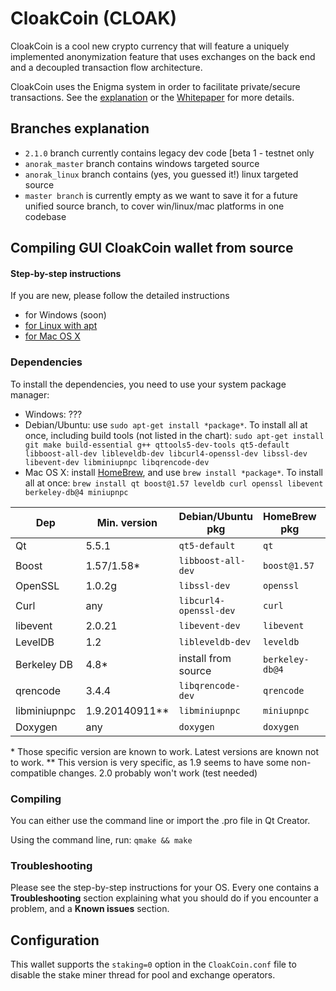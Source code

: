 # CloakCoin (CLOAK)

CloakCoin is a cool new crypto currency that will feature a uniquely implemented anonymization feature that uses exchanges on the back end and a decoupled transaction flow architecture.

CloakCoin uses the Enigma system in order to facilitate private/secure transactions. See the [explanation](ENIGMA.md) or the [Whitepaper](https://www.cloakcoin.com/resources/CloakCoin_ENIGMA_Whitepaper_v1.0.pdf) for more details.

## Branches explanation

- `2.1.0` branch currently contains legacy dev code [beta 1 - testnet only
- `anorak_master` branch contains windows targeted source
- `anorak_linux` branch contains (yes, you guessed it!) linux targeted source
- `master branch` is currently empty as we want to save it for a future unified source branch, to cover win/linux/mac platforms in one codebase


## Compiling GUI CloakCoin wallet from source

#### Step-by-step instructions

If you are new, please follow the detailed instructions
* for Windows (soon)
* [for Linux with apt](doc/build-qt-linux-apt.md)
* [for Mac OS X](doc/build-qt-osx.md)

### Dependencies

To install the dependencies, you need to use your system package manager:
- Windows: ???
- Debian/Ubuntu: use `sudo apt-get install *package*`. To install all at once, including build tools (not listed in the chart): `sudo apt-get install git make build-essential g++ qttools5-dev-tools qt5-default libboost-all-dev libleveldb-dev libcurl4-openssl-dev libssl-dev libevent-dev libminiupnpc libqrencode-dev`
- Mac OS X: install [HomeBrew](https://brew.sh/), and use `brew install *package*`. To install all at once: `brew install qt boost@1.57 leveldb curl openssl libevent berkeley-db@4 miniupnpc`

| Dep            | Min. version   | Debian/Ubuntu pkg      | HomeBrew pkg    | Optional | Purpose        |
| -------------- | -------------- | ---------------------- | --------------- | -------- | -------------  |
| Qt             | 5.5.1          | `qt5-default`          | `qt`            | NO       | GUI            |
| Boost          | 1.57/1.58*     | `libboost-all-dev`     | `boost@1.57`    | NO       | C++ libraries  |
| OpenSSL        | 1.0.2g         | `libssl-dev`           | `openssl`       | NO       | ha256 sum      |
| Curl           | any            | `libcurl4-openssl-dev` | `curl`          | NO       | Requests       |
| libevent       | 2.0.21         | `libevent-dev `        | `libevent`      | NO       | Events         |
| LevelDB        | 1.2            | `libleveldb-dev`       | `leveldb`       | NO       | Database       |
| Berkeley DB    | 4.8*           |  install from source   | `berkeley-db@4` | NO       | Database       |
| qrencode       | 3.4.4          | `libqrencode-dev`      | `qrencode`      | YES      | QR Codes       |
| libminiupnpc   | 1.9.20140911** | `libminiupnpc`         | `miniupnpc`     | YES      | NAT punching   |
| Doxygen        | any            | `doxygen`              | `doxygen`       | YES      | Documentation  |

\* Those specific version are known to work. Latest versions are known not to work.
\*\* This version is very specific, as 1.9 seems to have some non-compatible changes. 2.0 probably won't work (test needed)

### Compiling

You can either use the command line or import the .pro file in Qt Creator.

Using the command line, run:
```qmake && make```

### Troubleshooting

Please see the step-by-step instructions for your OS. Every one contains a **Troubleshooting** section explaining what you should do if you encounter a problem, and a **Known issues** section.

## Configuration

This wallet supports the `staking=0` option in the `CloakCoin.conf` file to disable the stake miner thread for pool and exchange operators.


